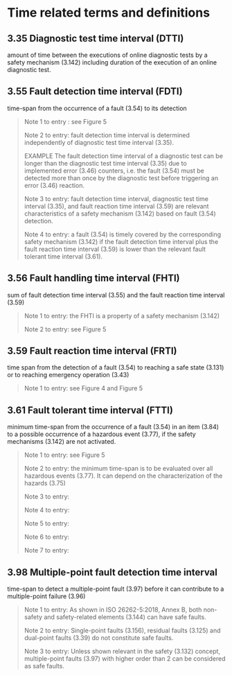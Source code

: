 # Time related terms and definitions

## 3.35 Diagnostic test time interval \(DTTI\)

amount of time between the executions of online diagnostic tests by a safety mechanism \(3.142\) including duration of the execution of an online diagnostic test.

## 3.55 Fault detection time interval \(FDTI\)

time-span from the occurrence of a fault \(3.54\) to its detection

> Note 1 to entry : see Figure 5
>
> Note 2 to entry: fault detection time interval is determined independently of diagnostic test time interval \(3.35\).
>
> EXAMPLE The fault detection time interval of a diagnostic test can be longer than the diagnostic test time interval \(3.35\) due to implemented error \(3.46\) counters, i.e. the fault \(3.54\) must be detected more than once by the diagnostic test before triggering an error \(3.46\) reaction.
>
> Note 3 to entry: fault detection time interval, diagnostic test time interval \(3.35\), and fault reaction time interval \(3.59\) are relevant characteristics of a safety mechanism \(3.142\) based on fault \(3.54\) detection.
>
> Note 4 to entry: a fault \(3.54\) is timely covered by the corresponding safety mechanism \(3.142\) if the fault detection time interval plus the fault reaction time interval \(3.59\) is lower than the relevant fault tolerant time interval \(3.61\).

## 3.56 Fault handling time interval \(FHTI\)

sum of fault detection time interval \(3.55\) and the fault reaction time interval \(3.59\)

> Note 1 to entry: the FHTI is a property of a safety mechanism \(3.142\)
>
> Note 2 to entry: see Figure 5

## 3.59 Fault reaction time interval \(FRTI\)

time span from the detection of a fault \(3.54\) to reaching a safe state \(3.131\) or to reaching emergency operation \(3.43\)

> Note 1 to entry: see Figure 4 and Figure 5

## 3.61 Fault tolerant time interval \(FTTI\)

minimum time-span from the occurrence of a fault \(3.54\) in an item \(3.84\) to a possible occurrence of a hazardous event \(3.77\), if the safety mechanisms \(3.142\) are not activated.

> Note 1 to entry: see Figure 5
>
> Note 2 to entry: the minimum time-span is to be evaluated over all hazardous events \(3.77\). It can depend on the characterization of the hazards \(3.75\)
>
> Note 3 to entry: 
>
> Note 4 to entry:
>
> Note 5 to entry:
>
> Note 6 to entry:
>
> Note 7 to entry:



## 3.98 Multiple-point fault detection time interval

time-span to detect a multiple-point fault \(3.97\) before it can contribute to a multiple-point failure \(3.96\)

> Note 1 to entry: As shown in ISO 26262-5:2018, Annex B, both non-safety and safety-related elements \(3.144\) can have safe faults.
>
> Note 2 to entry: Single-point faults \(3.156\), residual faults \(3.125\) and dual-point faults \(3.39\) do not constitute safe faults.
>
> Note 3 to entry: Unless shown relevant in the safety \(3.132\) concept, multiple-point faults \(3.97\) with higher order than 2 can be considered as safe faults.



